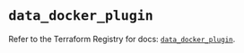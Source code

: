 # `data_docker_plugin`

Refer to the Terraform Registry for docs: [`data_docker_plugin`](https://registry.terraform.io/providers/kreuzwerker/docker/3.3.0/docs/data-sources/plugin).
